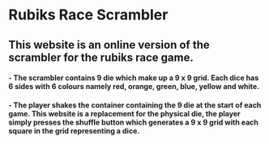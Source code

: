 # Rubiks Race Scrambler

## This website is an online version of the scrambler for the rubiks race game.

#### - The scrambler contains 9 die which make up a 9 x 9 grid. Each dice has 6 sides with 6 colours namely red, orange, green, blue, yellow and white.

#### - The player shakes the container containing the 9 die at the start of each game. This website is a replacement for the physical die, the player simply presses the shuffle button which generates a 9 x 9 grid with each square in the grid representing a dice.

